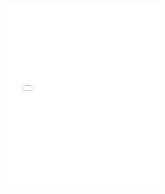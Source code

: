 </head>
<body>
    <div class="container">
	     <embed src="files/AWSCertifiedCloudPractitionercertificate.pdf"type="application/pdf" width="100%" height="600px" />
	</div>
</body>
</html>	